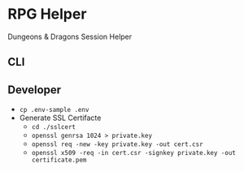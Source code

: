 # RPG Helper
Dungeons &amp; Dragons Session Helper

## CLI

## Developer
* `cp .env-sample .env`
* Generate SSL Certifacte
    * `cd ./sslcert`
    * `openssl genrsa 1024 > private.key`
    * `openssl req -new -key private.key -out cert.csr`
    * `openssl x509 -req -in cert.csr -signkey private.key -out certificate.pem`
